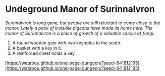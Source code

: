 # Undeground Manor of Surinnalvron 

*Surinnalvron is long gone, but people are still reluctant to come close to the manor. Lately a pack of invisible pigeons have made its home here. The manor of Surinnalvron is a place of growth of a valuable specie of fungi.*

1. A round wooden gate with two keyholes to the south.
2. A basket with a key in it.
3. A reinforced chest holds a key.

[https://watabou.github.io/one-page-dungeon/?seed=641812195](https://watabou.github.io/one-page-dungeon/?seed=641812195)